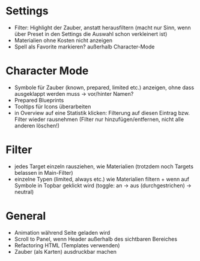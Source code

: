 # Settings
- Filter: Highlight der Zauber, anstatt herausfiltern (macht nur Sinn, wenn über Preset in den Settings die Auswahl schon verkleinert ist)
- Materialien ohne Kosten nicht anzeigen
- Spell als Favorite markieren? außerhalb Character-Mode

# Character Mode
- Symbole für Zauber (known, prepared, limited etc.) anzeigen, ohne dass ausgeklappt werden muss -> vor/hinter Namen?
- Prepared Blueprints
- Tooltips für Icons überarbeiten
- in Overview auf eine Statistik klicken: Filterung auf diesen Eintrag bzw. Filter wieder rausnehmen (Filter nur hinzufügen/entfernen, nicht alle anderen löschen!)

# Filter
- jedes Target einzeln rausziehen, wie Materialien (trotzdem noch Targets belassen in Main-Filter)
- einzelne Typen (limited, always etc.) wie Materialien filtern + wenn auf Symbole in Topbar geklickt wird (toggle: an -> aus (durchgestrichen) -> neutral)

# General
- Animation während Seite geladen wird
- Scroll to Panel, wenn Header außerhalb des sichtbaren Bereiches
- Refactoring HTML (Templates verwenden)
- Zauber (als Karten) ausdruckbar machen